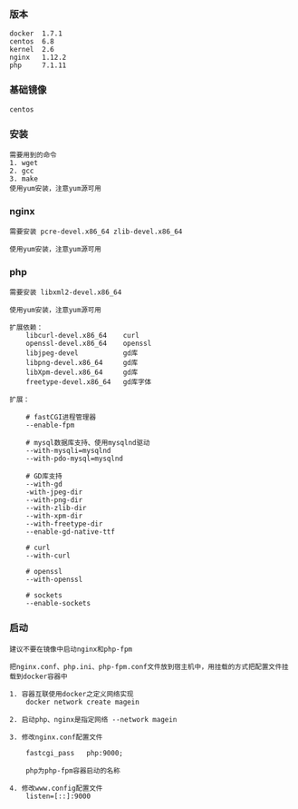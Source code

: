 ### 版本
    
    docker  1.7.1
    centos  6.8
    kernel  2.6
    nginx   1.12.2
    php     7.1.11

### 基础镜像

    centos
    
### 安装
    
    需要用到的命令
    1. wget
    2. gcc
    3. make
    使用yum安装，注意yum源可用
    
### nginx
    
    需要安装 pcre-devel.x86_64 zlib-devel.x86_64
    
    使用yum安装，注意yum源可用
    
### php
    
    需要安装 libxml2-devel.x86_64
    
    使用yum安装，注意yum源可用
    
    扩展依赖：
        libcurl-devel.x86_64    curl
        openssl-devel.x86_64    openssl
        libjpeg-devel           gd库
        libpng-devel.x86_64     gd库
        libXpm-devel.x86_64     gd库
        freetype-devel.x86_64   gd库字体
        
    扩展：
    
        # fastCGI进程管理器
        --enable-fpm 
        
        # mysql数据库支持、使用mysqlnd驱动
        --with-mysqli=mysqlnd 
        --with-pdo-mysql=mysqlnd 
        
        # GD库支持
        --with-gd 
        -with-jpeg-dir 
        --with-png-dir 
        --with-zlib-dir 
        --with-xpm-dir 
        --with-freetype-dir 
        --enable-gd-native-ttf 
        
        # curl
        --with-curl
        
        # openssl
        --with-openssl
         
        # sockets
        --enable-sockets
        
### 启动
    
    建议不要在镜像中启动nginx和php-fpm
    
    把nginx.conf、php.ini、php-fpm.conf文件放到宿主机中，用挂载的方式把配置文件挂载到docker容器中
    
    1. 容器互联使用docker之定义网络实现
        docker network create magein
         
    2. 启动php、nginx是指定网络 --network magein
     
    3. 修改nginx.conf配置文件
     
        fastcgi_pass   php:9000;
        
        php为php-fpm容器启动的名称
        
    4. 修改www.config配置文件
        listen=[::]:9000
        
        
    
    
